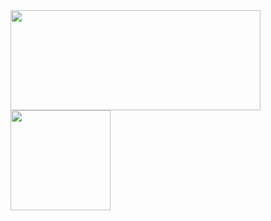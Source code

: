 <a href="https://github.com/anuraghazra/github-readme-stats">
  <img height="160em" width="400em" align="center" src="https://github-readme-stats.vercel.app/api/top-langs/?username=Fabio-Luiz-Jr&layout=compact&theme=synthwave" />
</a>
<a href="https://github.com/anuraghazra/github-readme-stats">
  <img height="160em" align="center" src="https://github-readme-stats.vercel.app/api?username=Fabio-Luiz-Jr&show_icons=true&theme=synthwave" />
</a>
